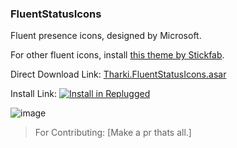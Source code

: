 ### FluentStatusIcons

Fluent presence icons, designed by Microsoft.

For other fluent icons, install [this theme by Stickfab](https://github.com/stickfab/pc-fluenticons).

Direct Download Link:
[Tharki.FluentStatusIcons.asar](https://github.com/Tharki-God/FluentStatusIcons/releases/latest/download/Tharki.FluentStatusIcons.asar)

Install Link:
[![Install in Replugged](https://img.shields.io/badge/-Install%20in%20Replugged-blue?style=for-the-badge&logo=none)](https://replugged.dev/install?identifier=Tharki-God/FluentStatusIcons&source=github)

![image](https://tharki-god.github.io/files-random-host/bdpluginsassets/fluenticons.png)

> For Contributing: [Make a pr thats all.]
